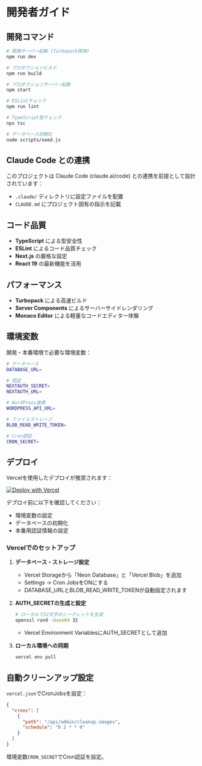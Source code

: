 # 開発者ガイド

## 開発コマンド

```bash
# 開発サーバー起動 (Turbopack使用)
npm run dev

# プロダクションビルド
npm run build

# プロダクションサーバー起動
npm start

# ESLintチェック
npm run lint

# TypeScript型チェック
npx tsc

# データベース初期化
node scripts/seed.js
```

## Claude Code との連携

このプロジェクトは Claude Code (claude.ai/code) との連携を前提として設計されています：

- `.claude/` ディレクトリに設定ファイルを配置
- `CLAUDE.md` にプロジェクト固有の指示を記載

## コード品質

- **TypeScript** による型安全性
- **ESLint** によるコード品質チェック
- **Next.js** の厳格な設定
- **React 19** の最新機能を活用

## パフォーマンス

- **Turbopack** による高速ビルド
- **Server Components** によるサーバーサイドレンダリング
- **Monaco Editor** による軽量なコードエディター体験

## 環境変数

開発・本番環境で必要な環境変数：

```bash
# データベース
DATABASE_URL=

# 認証
NEXTAUTH_SECRET=
NEXTAUTH_URL=

# WordPress連携
WORDPRESS_API_URL=

# ファイルストレージ
BLOB_READ_WRITE_TOKEN=

# Cron認証
CRON_SECRET=
```

## デプロイ

Vercelを使用したデプロイが推奨されます：

[![Deploy with Vercel](https://vercel.com/button)](https://vercel.com/new?utm_medium=default-template&filter=next.js&utm_source=create-next-app&utm_campaign=create-next-app-readme)

デプロイ前に以下を確認してください：

- 環境変数の設定
- データベースの初期化
- 本番用認証情報の設定

### Vercelでのセットアップ

1. **データベース・ストレージ設定**
    - Vercel Storageから「Neon Database」と「Vercel Blob」を追加
    - Settings → Cron JobsをONにする
    - DATABASE_URLとBLOB_READ_WRITE_TOKENが自動設定されます

2. **AUTH_SECRETの生成と設定**
   ```bash
   # ローカルで32文字のシークレットを生成
   openssl rand -base64 32
   ```
    - Vercel Environment VariablesにAUTH_SECRETとして追加

3. **ローカル環境への同期**
   ```bash
   vercel env pull
   ```

## 自動クリーンアップ設定

`vercel.json`でCronJobsを設定：

```json
{
  "crons": [
    {
      "path": "/api/admin/cleanup-images",
      "schedule": "0 2 * * 0"
    }
  ]
}
```

環境変数`CRON_SECRET`でCron認証を設定。
